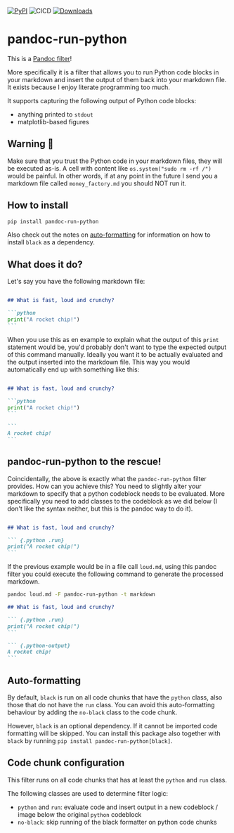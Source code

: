 [![PyPI](https://img.shields.io/pypi/v/pandoc-run-python)](https://pypi.org/project/pandoc-run-python/)
![CICD](https://github.com/Bart6114/pandoc-run-python/actions/workflows/publish.yml/badge.svg)
[![Downloads](https://pepy.tech/badge/pandoc-run-python)](https://pepy.tech/project/pandoc-run-python)

# pandoc-run-python

This is a [Pandoc filter](https://pandoc.org/filters.html)! 

More specifically it is a filter that allows you to run Python code blocks in your markdown and insert the output of them back into your markdown file. It exists because I enjoy literate programming too much.

It supports capturing the following output of Python code blocks:
- anything printed to `stdout`
- matplotlib-based figures

## Warning 🚨

Make sure that you trust the Python code in your markdown files, they will be executed as-is. A cell with content like `os.system("sudo rm -rf /")` would be painful. In other words, if at any point in the future I send you a markdown file called `money_factory.md` you should NOT run it.

## How to install

```sh
pip install pandoc-run-python
```

Also check out the notes on [auto-formatting](#auto-formatting) for information on how to install `black` as a dependency.

## What does it do?


Let's say you have the following markdown file:

````md

## What is fast, loud and crunchy?

```python
print("A rocket chip!")
```

````

When you use this as en example to explain what the output of this `print` statement would be, you'd probably don't want to type the expected output of this command manually. Ideally you want it to be actually evaluated and the output inserted into the markdown file. This way you would automatically end up with something like this:

````md

## What is fast, loud and crunchy?

```python
print("A rocket chip!")
```

```
A rocket chip!
```

````

## pandoc-run-python to the rescue!

Coincidentally, the above is exactly what the `pandoc-run-python` filter provides. How can you achieve this? You need to slightly alter your markdown to specify that a python codeblock needs to be evaluated. More specifically you need to add classes to the codeblock as we did below (I don't like the syntax neither, but this is the pandoc way to do it).


````md

## What is fast, loud and crunchy?

``` {.python .run}
print("A rocket chip!")
```

````

If the previous example would be in a file call `loud.md`, using this pandoc filter you could execute the following command to generate the processed markdown.

```sh
pandoc loud.md -F pandoc-run-python -t markdown
```

````md
## What is fast, loud and crunchy?

``` {.python .run}
print("A rocket chip!")
```

``` {.python-output}
A rocket chip!
```
````

## Auto-formatting

By default, `black` is run on all code chunks that have the `python` class, also those that do not have the `run` class.
You can avoid this auto-formatting behaviour by adding the `no-black` class to the code chunk.

However, `black` is an optional dependency. If it cannot be imported code formatting will be skipped. You can install this package also together with `black` by running `pip install pandoc-run-python[black]`.

## Code chunk configuration

This filter runs on all code chunks that has at least the `python` and `run` class.

The following classes are used to determine filter logic:

- `python` and `run`: evaluate code and insert output in a new codeblock / image below the original `python` codeblock
- `no-black`: skip running of the black formatter on python code chunks